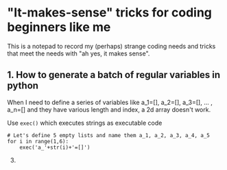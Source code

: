 # "It-makes-sense" tricks for coding beginners like me

This is a notepad to record my (perhaps) strange coding needs and tricks that meet the needs with "ah yes, it makes sense".

## 1. How to generate a batch of regular variables in python
When I need to define a series of variables like a_1=[], a_2=[], a_3=[], ... , a_n=[] and they have various length and index, a 2d array doesn't work.

Use `exec()` which executes strings as executable code

    # Let's define 5 empty lists and name them a_1, a_2, a_3, a_4, a_5
    for i in range(1,6):
        exec('a_'+str(i)+'=[]')

3. 
